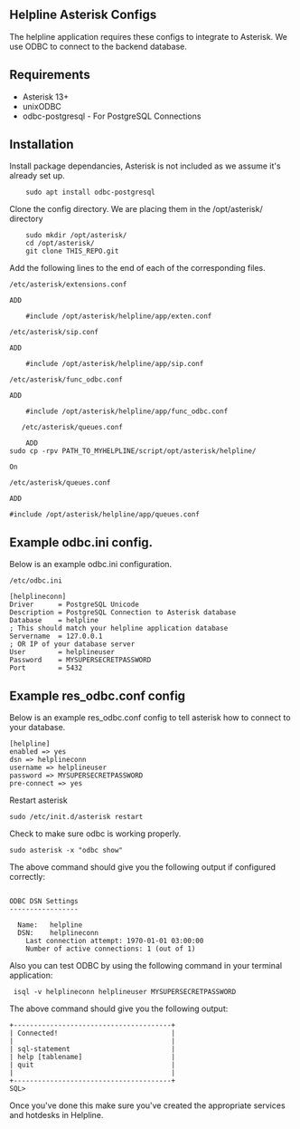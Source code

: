 ## Helpline Asterisk Configs

The helpline application requires these configs to integrate to Asterisk.
We use ODBC to connect to the backend database.

## Requirements

 * Asterisk 13+
 * unixODBC
 * odbc-postgresql - For PostgreSQL Connections

## Installation

Install package dependancies, Asterisk is not included as we assume it's already set up.

```
    sudo apt install odbc-postgresql
```

Clone the config directory.
We are placing them in the /opt/asterisk/ directory

```
    sudo mkdir /opt/asterisk/
    cd /opt/asterisk/
    git clone THIS_REPO.git
```

Add the following lines to the end of each of the corresponding files.

    /etc/asterisk/extensions.conf

    ADD 

```
    #include /opt/asterisk/helpline/app/exten.conf
```

    /etc/asterisk/sip.conf

    ADD 

```
    #include /opt/asterisk/helpline/app/sip.conf
```

    /etc/asterisk/func_odbc.conf

    ADD

```
    #include /opt/asterisk/helpline/app/func_odbc.conf
```
```
   /etc/asterisk/queues.conf
   
    ADD
sudo cp -rpv PATH_TO_MYHELPLINE/script/opt/asterisk/helpline/ 
```

```
On 

/etc/asterisk/queues.conf

ADD

#include /opt/asterisk/helpline/app/queues.conf
```
  
   


## Example odbc.ini config.

Below is an example odbc.ini configuration.

    /etc/odbc.ini

```
[helplineconn]
Driver      = PostgreSQL Unicode
Description = PostgreSQL Connection to Asterisk database
Database    = helpline
; This should match your helpline application database
Servername  = 127.0.0.1
; OR IP of your database server 
User        = helplineuser
Password    = MYSUPERSECRETPASSWORD 
Port        = 5432
```


## Example res_odbc.conf config

Below is an example res_odbc.conf config to tell asterisk how to connect to your database.


```
[helpline]
enabled => yes
dsn => helplineconn
username => helplineuser
password => MYSUPERSECRETPASSWORD
pre-connect => yes
```

Restart asterisk

    sudo /etc/init.d/asterisk restart

Check to make sure odbc is working properly.

    sudo asterisk -x "odbc show"

The above command should give you the following output if configured correctly:

```

ODBC DSN Settings
-----------------

  Name:   helpline
  DSN:    helplineconn
    Last connection attempt: 1970-01-01 03:00:00
    Number of active connections: 1 (out of 1)

```

Also you can test ODBC by using the following command in your terminal application:

     isql -v helplineconn helplineuser MYSUPERSECRETPASSWORD


The above command should give you the following output:

```
+---------------------------------------+
| Connected!                            |
|                                       |
| sql-statement                         |
| help [tablename]                      |
| quit                                  |
|                                       |
+---------------------------------------+
SQL>
```

Once you've done this make sure you've created the appropriate services and hotdesks in Helpline.

